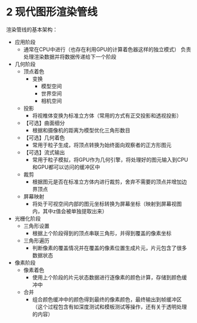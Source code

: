 
# 2 现代图形渲染管线

渲染管线的基本架构：
 - 应用阶段
   - 通常在CPU中进行（也存在利用GPU的计算着色器这样的独立模式）
     负责处理渲染数据并将数据传递给下一个阶段
 - 几何阶段
   - 顶点着色
     - 变换
       - 模型空间
       - 世界空间
       - 相机空间
   - 投影
     - 将视椎体变换为标准立方体（常用的方式有正交投影和透视投影）
   - 【可选】曲面细分
     - 根据和摄像机的距离为模型优化三角形数目
   - 【可选】几何着色
     - 常用于粒子生成，将顶点转换为始终面向观察者的正方形图元
   - 【可选】流式输出
     - 常用于粒子模拟，将GPU作为几何引擎，将处理好的图元输入到CPU和GPU都可以访问的缓冲区中
   - 裁剪
     - 根据图元是否在标准立方体内进行裁剪，舍弃不需要的顶点并增加边界顶点
   - 屏幕映射
     - 将处于可视空间内部的图元坐标转换为屏幕坐标（映射到屏幕视图内，其中z值会被单独提取出来）
 - 光栅化阶段
   - 三角形设置
     - 根据上个阶段得到的顶点串联三角形，并得到覆盖的像素坐标
   - 三角形遍历
     - 判断像素的覆盖情况并在覆盖的像素位置生成片元，片元包含了很多数据状态
 - 像素阶段
   - 像素着色
     - 使用上个阶段的片元状态数据进行逐像素的颜色计算，存储到颜色缓冲中
   - 合并
     - 组合颜色缓冲中的颜色得到最终的像素颜色，最终输出到帧缓冲区（这个过程包含有如深度测试和模板测试等操作，还有关于透明处理的内容）